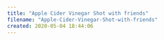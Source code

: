 ```yaml
---
title: "Apple Cider Vinegar Shot with friends"
filename: "Apple-Cider-Vinegar-Shot-with-friends"
created: 2020-05-04 18:44:06
---
```

